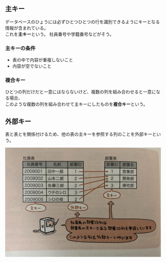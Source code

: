 ## 主キー

データベースのひょうには必ずひとつひとつの行を識別できるようにキーとなる情報が含まれている。  
これを**主キー**という。
社員番号や学籍番号などがそう。

### 主キーの条件
- 表の中で内容が重複しないこと
- 内容が空でないこと

### 複合キー

ひとつの列だけだと一意にはならないけど、複数の列を組み合わせると一意になる場合、  
このような複数の列を組み合わせて主キーにしたものを**複合キー**という。

## 外部キー

表と表とを関係付けるため、他の表の主キーを参照する列のことを外部キーという。

![](../image/11-2-1.jpg)